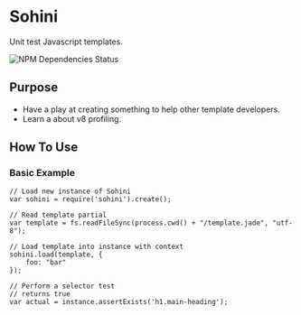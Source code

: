 # Sohini

Unit test Javascript templates.

![NPM Dependencies Status](https://david-dm.org/babignano/sohini.svg "NPM Dependencies Status")

## Purpose

- Have a play at creating something to help other template developers.
- Learn a about v8 profiling.

## How To Use

### Basic Example

	// Load new instance of Sohini
	var sohini = require('sohini').create();

	// Read template partial
	var template = fs.readFileSync(process.cwd() + "/template.jade", "utf-8");

	// Load template into instance with context
	sohini.load(template, {
		foo: "bar"
	});

	// Perform a selector test
	// returns true
	var actual = instance.assertExists('h1.main-heading'); 



